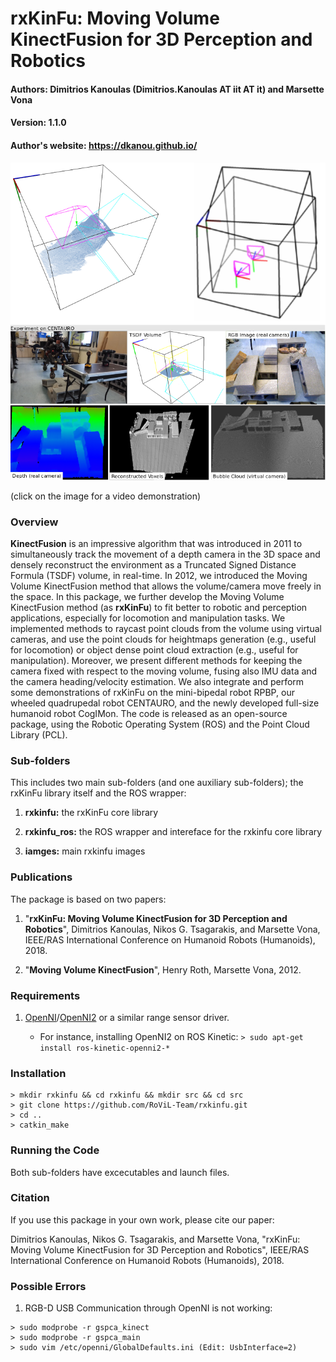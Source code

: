 # rxKinFu: Moving Volume KinectFusion for 3D Perception and Robotics
#### Authors: Dimitrios Kanoulas (Dimitrios.Kanoulas AT iit AT it) and Marsette Vona
#### Version: 1.1.0
#### Author's website: https://dkanou.github.io/

[![alt text](images/rxkinfu.png)](https://youtu.be/FozLfHGv1D0)

(click on the image for a video demonstration)

### Overview
**KinectFusion** is an impressive algorithm that was introduced in 2011 to simultaneously track the movement of a depth camera in the 3D space and densely reconstruct the environment as a Truncated Signed Distance Formula (TSDF) volume, in real-time. In 2012, we introduced the Moving Volume KinectFusion method that allows the volume/camera move freely in the space. In this package, we further develop the Moving Volume KinectFusion method (as **rxKinFu**) to fit better to robotic and perception applications, especially for locomotion and manipulation tasks. We implemented methods to raycast point clouds from the volume using virtual cameras, and use the point clouds for heightmaps generation (e.g., useful for locomotion) or object dense point cloud extraction
(e.g., useful for manipulation). Moreover, we present different methods for keeping the camera fixed with respect to the moving volume, fusing also IMU data and the camera heading/velocity estimation. We also integrate and perform some demonstrations of rxKinFu on the mini-bipedal robot RPBP, our wheeled quadrupedal robot CENTAURO, and the newly developed full-size humanoid robot CogIMon. The code is released as an open-source package, using the Robotic Operating System (ROS) and the Point Cloud Library (PCL).

### Sub-folders
This includes two main sub-folders (and one auxiliary sub-folders); the rxKinFu library itself and the ROS wrapper:

1. **rxkinfu:** the rxKinFu core library

2. **rxkinfu_ros:** the ROS wrapper and intereface for the rxkinfu core library

3. **iamges:** main rxkinfu images

### Publications
The package is based on two papers:

1. "**rxKinFu: Moving Volume KinectFusion for 3D Perception and Robotics**", Dimitrios Kanoulas, Nikos G. Tsagarakis, and Marsette Vona, IEEE/RAS International Conference on Humanoid Robots (Humanoids), 2018.

2. "**Moving Volume KinectFusion**", Henry Roth, Marsette Vona, 2012.

### Requirements
1. [OpenNI](http://wiki.ros.org/openni_launch)/[OpenNI2](http://wiki.ros.org/openni2_launch) or a similar range sensor driver.

   * For instance, installing OpenNI2 on ROS Kinetic: `> sudo apt-get install ros-kinetic-openni2-*`

### Installation
~~~~
> mkdir rxkinfu && cd rxkinfu && mkdir src && cd src
> git clone https://github.com/RoViL-Team/rxkinfu.git
> cd ..
> catkin_make
~~~~

### Running the Code
Both sub-folders have excecutables and launch files.

### Citation
If you use this package in your own work, please cite our paper:

Dimitrios Kanoulas, Nikos G. Tsagarakis, and Marsette Vona, "rxKinFu: Moving Volume KinectFusion for 3D Perception and Robotics", IEEE/RAS International Conference on Humanoid Robots (Humanoids), 2018.

### Possible Errors
1. RGB-D USB Communication through OpenNI is not working:
~~~~
> sudo modprobe -r gspca_kinect
> sudo modprobe -r gspca_main
> sudo vim /etc/openni/GlobalDefaults.ini (Edit: UsbInterface=2)
~~~~
